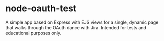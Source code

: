 # node-oauth-test

A simple app based on Express with EJS views for a single, dynamic page that walks through the OAuth dance with Jira. Intended for tests and educational purposes only.
